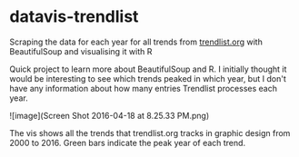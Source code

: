 # datavis-trendlist
Scraping the data for each year for all trends from [trendlist.org](http://www.trendlist.org/trends) with BeautifulSoup and visualising it with R

Quick project to learn more about BeautifulSoup and R. I initially thought it would be interesting to see which trends peaked in which year, but I don't have any information about how many entries Trendlist processes each year.

![image](Screen Shot 2016-04-18 at 8.25.33 PM.png)

The vis shows all the trends that trendlist.org tracks in graphic design from 2000 to 2016. Green bars indicate the peak year of each trend.
